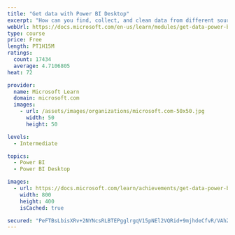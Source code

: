 ```yaml
---
title: "Get data with Power BI Desktop"
excerpt: "How can you find, collect, and clean data from different sources? Power BI is a tool for making sense of your data. You will learn tricks to make data-gathering easier."
webUrl: https://docs.microsoft.com/en-us/learn/modules/get-data-power-bi/
type: course
price: Free
length: PT1H15M
ratings:
  count: 17434
  average: 4.7106805
heat: 72

provider:
  name: Microsoft Learn
  domain: microsoft.com
  images:
    - url: /assets/images/organizations/microsoft.com-50x50.jpg
      width: 50
      height: 50

levels:
  - Intermediate

topics:
  - Power BI
  - Power BI Desktop

images:
  - url: https://docs.microsoft.com/learn/achievements/get-data-power-bi-desktop-social.png
    width: 800
    height: 400
    isCached: true

secured: "PeFTBsLbisXRv+2NYNcsRLBTEPgglrgqV15pNEl2VQRid+9mjhdeCfvR/VAhZZOMe2+5Ssoo9O1GoH4qWWs5WYbNcspjaRrHpEeplSG65iBbVgJnnXyFr0xKhNc79CfE7wCMTCRZaypxUrExiU/K1hAArtpoQliIxPUeYxuL2kou2E4i6FNZuI6ha4JhDLXauFXM0n3QSa5NcLE8R4MGnlPavgnrqxd0ZnUIcbKpIZ8zFOJURXKpwHUvZvzc3NGeWn4IJXFReg5UUHaLKdJ0CMPBZVQfagZFhQpFFsQiW9Swf9032BA2QXtsnL10VZA+TVHZQw+utzcHPuLCYlhKhv7YBhngwjiAXPV0/vRZGzAB38sR5QRkuHnN9VsjMXG+lBCXYsTZ2BHtgg4nrJOy7KNMWAuE5ZNaUeSWidU/AdXV5LdmkYpGNuJgeeSONoUg;P3xkSTVpQTeAeyo15O/u2A=="
---
```


